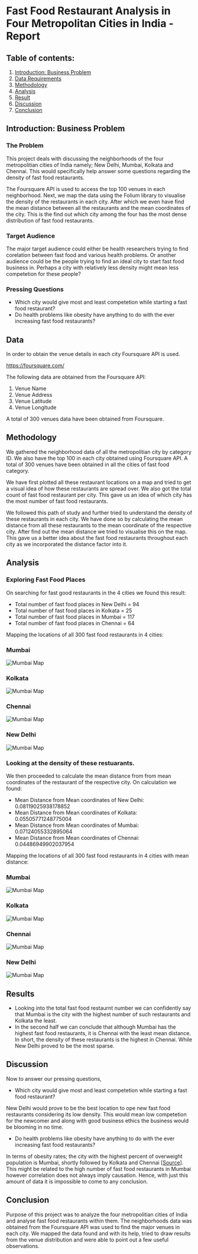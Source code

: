 # Fast Food Restaurant Analysis in Four Metropolitan Cities in India - Report

## Table of contents:
1. [Introduction: Business Problem](#introduction)
2. [Data Requirements](#data)
3. [Methodology](#methodology)
4. [Analysis](#analysis)
5. [Result](#results)
6. [Discussion](#discussion)
7. [Conclusion](#conclusion)

## Introduction: Business Problem<a name="introduction"></a>

### The Problem
This project deals with discussing the neighborhoods of the four metropolitian cities of India namely; New Delhi, Mumbai, Kolkata and Chennai. This would specifically help answer some questions regarding the density of fast food restaurants.

The Foursquare API is used to access the top 100 venues in each neighborhood. Next, we map the data using the Folium library to visualise the density of the restaurants in each city. After which we even have find the mean distance between all the restaurants and the mean coordinates of the city. This is the find out which city among the four has the most dense distribution of fast food restaurants.

### Target Audience
The major target audience could either be health researchers trying to find corelation between fast food and various health problems. Or another audience could be the people trying to find an ideal city to start fast food business in. Perhaps a city with relatively less density might mean less competetion for these people?

### Pressing Questions
* Which city would give most and least competetion while starting a fast food restaurant?
* Do health problems like obesity have anything to do with the ever increasing fast food restaurants?

## Data<a name="data"></a>

In order to obtain the venue details in each city Foursquare API is used.

https://foursquare.com/

The following data are obtained from the Foursquare API:
1. Venue Name
2. Venue Address
3. Venue Latitude
4. Venue Longitude

A total of 300 venues data have been obtained from Foursquare.

## Methodology<a name="methodology"></a>

We gathered the neighborhood data of all the metropolitian city by category ID. We also have the top 100 in each city obtained using Foursquare API. A total of 300 venues have been obtained in all the cities of fast food category. 

We have first plotted all these restaurant locations on a map and tried to get a visual idea of how these restaurants are spread over. We also got the total count of fast food restaurant per city. This gave us an idea of which city has the most number of fast food restaurants.

We followed this path of study and further tried to understand the density of these restaurants in each city. We have done so by calculating the mean distance from all these restaurants to the mean coordinate of the respective city. After find out the mean distance we tried to visualise this on the map. This gave us a better idea about the fast food restaurants throughout each city as we incorporated the distance factor into it.

## Analysis<a name="analysis"></a>
### Exploring Fast Food Places
On searching for fast good restaurants in the 4 cities we found this result:

* Total number of fast food places in New Delhi =  94
* Total number of fast food places in Kolkata =  25
* Total number of fast food places in Mumbai =  117
* Total number of fast food places in Chennai =  64

Mapping the locations of all 300 fast food restaurants in 4 cities:

### Mumbai
![Mumbai Map](https://github.com/Deboparna/Coursera_Capstone/blob/main/Week%204/images/mumbai.png)
### Kolkata
![Mumbai Map](https://github.com/Deboparna/Coursera_Capstone/blob/main/Week%204/images/kolkata.png)
### Chennai
![Mumbai Map](https://github.com/Deboparna/Coursera_Capstone/blob/main/Week%204/images/chennai.png)
### New Delhi
![Mumbai Map](https://github.com/Deboparna/Coursera_Capstone/blob/main/Week%204/images/new-delhi.png)

### Looking at the density of these restuarants.
We then proceeded to calculate the mean distance from from mean coordinates of the restaurant of the respective city. On calculation we found:

* Mean Distance from Mean coordinates of New Delhi: 0.08119025938178852
* Mean Distance from Mean coordinates of Kolkata: 0.05505771248775004
* Mean Distance from Mean coordinates of Mumbai: 0.07124055332895064
* Mean Distance from Mean coordinates of Chennai: 0.04486949902037954

Mapping the locations of all 300 fast food restaurants in 4 cities with mean distance:
### Mumbai
![Mumbai Map](https://github.com/Deboparna/Coursera_Capstone/blob/main/Week%204/images/mumbai-dist.png)
### Kolkata
![Mumbai Map](https://github.com/Deboparna/Coursera_Capstone/blob/main/Week%204/images/kolkata-dist.png)
### Chennai
![Mumbai Map](https://github.com/Deboparna/Coursera_Capstone/blob/main/Week%204/images/chennai-dist.png)
### New Delhi
![Mumbai Map](https://github.com/Deboparna/Coursera_Capstone/blob/main/Week%204/images/new-delhi-dist.png)

## Results<a name="results"></a>
* Looking into the total fast food restaurnt number we can confidently say that Mumbai is the city with the highest number of such restaurants and Kolkata the least.
* In the second half we can conclude that although Mumbai has the highest fast food restaurants, it is Chennai with the least mean distance. In short, the density of these restaurants is the highest in Chennai. While New Delhi proved to be the most sparse.

## Discussion<a name="discussion"></a>
Now to answer our pressing questions,

* Which city would give most and least competetion while starting a fast food restaurant?

New Delhi would prove to be the best location to ope new fast food restaurants considering its low density. This would mean low competetion for the newcomer and along with good business ethics the business would be blooming in no time. 

* Do health problems like obesity have anything to do with the ever increasing fast food restaurants?

In terms of obesity rates; the city with the highest percent of overweight population is Mumbai, shortly followed by Kolkata and Chennai [[Source](https://www.statista.com/statistics/1119418/india-body-mass-index-by-select-city/ "Source")]. This might be related to the high number of fast food restaurants in Mumbai however correlation does not always imply causation. Hence, with just this amount of data it is impossible to come to any conclusion.

## Conclusion<a name="conclusion"></a>
Purpose of this project was to analyze the four metropolitian cities of India and analyse fast food restaurants within them. The neighborhoods data was obtained from the Foursquare API was used to find the major venues in each city. We mapped the data found and with its help, tried to draw results from the venue distribution and were able to point out a few useful observations. 
